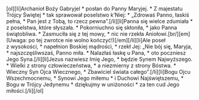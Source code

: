 [ol][li]Archanioł Boży Gabryjel * posłan do Panny Maryjej. * Z majestatu Trójcy Świętej * tak sprawował poselstwo k’Niej: * „Zdrowaś Panno, łaskiś pełna, * Pan jest z Tobą, to rzecz pewna”.[/li][li]Panna się wielce zdumiała * z poselstwa, które słyszała. * Pokorniuchno się skłoniła, * jako Panna świątobliwa. * Zasmuciła się z tej mowy, * nic nie rzekła Aniołowi.[br/][em](Uwaga: po tej zwrotce nie wolno kończyć!)[/em][/li][li]Ale poseł z wysokości, * napełnion Boskiej mądrości, * rzekł Jej: „Nie bój się, Maryja, * najszczęśliwszaś, Panno miła. * Nalazłaś łaskę u Pana, * oto poczniesz Jego Syna.[/li][li]Jezus nazwiesz Imię Jego, * będzie Synem Najwyższego. * Wielki z strony człowieczeństwa, * a niezmierny z strony Bóstwa. * Wieczny Syn Ojca Wiecznego, * Zbawiciel świata całego”.[/li][li]Bogu Ojcu Wszechmocnemu, * Synowi Jego miłemu * i Duchowi Najświętszemu, * Bogu w Trójcy Jedynemu * dziękujmy w uniżoności * za ten cud Jego miłości.[/li][/ol]